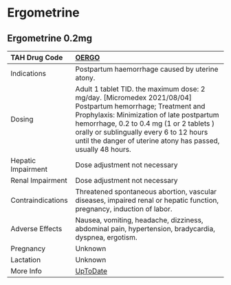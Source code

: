# Ergometrine

## Ergometrine 0.2mg

| TAH Drug Code      | [OERGO](https://www.tahsda.org.tw/drugs/hissearch.php?drug_code=OERGO)                                                                                                                                                                                                                                           |
|:-------------------|:-----------------------------------------------------------------------------------------------------------------------------------------------------------------------------------------------------------------------------------------------------------------------------------------------------------------|
| Indications        | Postpartum haemorrhage caused by uterine atony.                                                                                                                                                                                                                                                                  |
| Dosing             | Adult 1 tablet TID. the maximum dose: 2 mg/day. [Micromedex 2021/08/04] Postpartum hemorrhage; Treatment and Prophylaxis: Minimization of late postpartum hemorrhage, 0.2 to 0.4 mg (1 or 2 tablets ) orally or sublingually every 6 to 12 hours until the danger of uterine atony has passed, usually 48 hours. |
| Hepatic Impairment | Dose adjustment not necessary                                                                                                                                                                                                                                                                                    |
| Renal Impairment   | Dose adjustment not necessary                                                                                                                                                                                                                                                                                    |
| Contraindications  | Threatened spontaneous abortion, vascular diseases, impaired renal or hepatic function, pregnancy, induction of labor.                                                                                                                                                                                           |
| Adverse Effects    | Nausea, vomiting, headache, dizziness, abdominal pain, hypertension, bradycardia, dyspnea, ergotism.                                                                                                                                                                                                             |
| Pregnancy          | Unknown                                                                                                                                                                                                                                                                                                          |
| Lactation          | Unknown                                                                                                                                                                                                                                                                                                          |
| More Info          | [UpToDate](https://www.uptodate.com/contents/ergometrine-drug-information)                                                                                                                                                                                                                                       |

